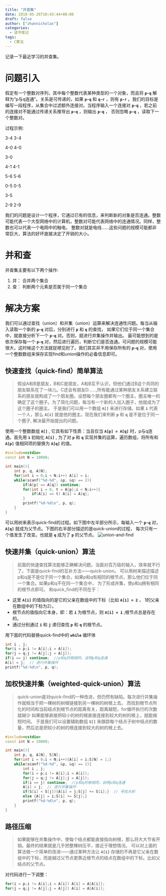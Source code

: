 ```yaml
---
title: "并查集"
date: 2018-05-26T10:43:44+08:00
draft: false
author: ["zhannicholas"]
categories:
  - 读书笔记
tags:
  - C算法
---
```


记录一下最近学习的并查集。

# 问题引入

假定有一个整数对序列，其中每个整数代表某种类型的一个对象，而且将 **`p-q`** 解释为“p与q连通”。关系是可传递的，如果 **`p-q`** 和 **`q-r`** ，则有
 **`p-r`** 。我们的目标是编写一段程序，从集合中过滤额外连接对。当程序输入一个连接对 **`p-q`** ，若之前的连接对不能通过传递关系推导出 **`p-q`** ，则输出
 **`p-q`** ， 否则忽略 **`p-q`** ，读取下一个整数对。

过程示例:

3-4    3-4

4-0    4-0

3-0

4-1    4-1

5-6    5-6

0-5    0-5

3-5

2-9    2-9

我们的问题是设计一个程序，它通过已有的信息，来判断新的对象是否连通。整数可能代表一个大型网络中的计算机，整数对可能代表网络中的连通情况。同样，整数也可以代表一个电网中的触电， 整数对就是电线……这些问题的规模可能都非常巨大，算法的好坏直接决定了开销的大小。

# 并和查

并查集主要有以下两个操作:

 1. 并： 合并两个集合
 2. 查： 判断两个元素是否属于同一个集合

# 解决方案

我们可以通过查找（union）和并集（union）运算来解决连通性问题。每当从输入读取一个新的 **`p-q`** 对后，分别进行 **`p`** 和 **`q`** 的查找， 如果它们位于同一个集合中，就直接分析下一个 **`p-q`** 对。否则，就进行并集操作并输出。
最可能想到的是依次保存每一个 **`p-q`** 对，然后进行遍历，判断它们是否连通。可问题的规模可能很大，这时候这个方法就捉襟见肘了。我们其实并不用保存所有的  **`p-q`** 对，使用一个整数数组来保存实现find和union操作的必备信息即可。

## 快速查找（quick-find）简单算法

> 假设A和B是朋友，B和C是朋友，A和B互不认识，但他们通过B这个共同的朋友联系在了一块儿。C还会有朋友D……,所有能通过某种朋友关系建立联系的朋友就构成了一个朋友圈。设想每个朋友圈都有一个圈主，圈主唯一的确定了这个圈子。为了简化问题，每当有一个新的人加入圈子，他就成为了这个圈子的圈主。
于是我们可以用一个数组 **`A[]`** 来进行存储。如果 **`i`** 代表一个人，那么 **`A[i]`** 就是他的圈主。现在我们来判断 **`p`** 和 **`q`** 是不是位于同一个圈子, 解决最开始提出的问题。

使用一个整数数组 **`A[]`** , 它具有如下性质：当且仅当 **`A[p] = A[q]`** 时，p与q连通。首先用 **`i`** 初始化 **`A[i]`** , 为了对 **`p`** 和 **`q`** 实现并集的运算，遍历数组，将所有和 **`A[p]`** 值相同项的替换为 **`A[q]`** 的值。

```C++
#include<cstdio>
const int N = 10000;

int main(){
    int p, q, A[N];
    for(int i = 0;i < N;i++) A[i] = i;
    while(scanf("%d-%d", &p, &q) == 2){
        if(A[p] == A[q]) continue;
        for(int i = 0, t = A[p];i < N;i++){
            if(A[i] == t) A[i] = A[q];
        }
        printf("%d-%d\n", p, q);
    }
}
```

可以用树来表示quick-find的过程。如下图中左半部分所示，每输入一个 **`p-q`** 对， **`A[q]`** 就成为父节点。下图的右半部分描述的是quick-union的过程， 每次只有一个值发生了改变。也就是 **`q`** 成为了 **`p`** 的父节点。
![union-and-find](/images/algorithms_in_c/union-and-find.jpg)

## 快速并集（quick-union）算法

> 前面的快速查找算法能够正确解决问题，当面对百万级的输入，效率就不行了。下面是quick-find的互补方法——quick-union。
可以用树来描述描述p和q是不是位于同一个集合，如果p和q有相同的根节点，那么他们位于同一个集合。如果p和q不在同一个集合中，
为了形成并集，使p和q拥有相同的根节点即可。
> 和quick_find的不同在于：
* 这里 **`A[i]`** 的值指向的是它的父亲在数组中的下标（比如 **`A[1] = 2`** ， 1的父亲在数组中的下标为2）。
* 根节点的值指向它本身，即：若 **`i`** 为根节点，则 **`A[i] = i`** ;根节点总是存在的。
* 通过分别通过 **`i`** 和 **`j`** 递归查找 **`p`** 和 **`q`** 的根节点。

用下面的代码替换quick-find中的 **`while`** 循环体

```C++
int i , j;
for(i = p;i != A[i];i = A[i]);
for(j = q;j != A[j];j = A[j]);
if(i == j) continue;  //p和q的根相同，说明p和q连通
A[i] = j;  // 进行并集操作
printf("%d-%d\n", p, q);
```

## 加权快速并集（weighted-quick-union）算法

> quick-union是对quick-find的一种改进，但仍然有缺陷。每次进行并集操作就相当于把一棵树的树根链接到另一棵树的树根上去。
而找到根节点所化的时间和当前结点到根节点的距离有关，距离越短，for循环执行的次数就越少
如果能够直接把较小的树的根直接连接到较大的树的根上，就能缩短时间。
于是我们可以设置辅助数组 **`S[]`** 来跟踪每个结点子树中结点的数量，然后总是把较小的树的根连接到较大的树的根上去。

```C++
#include<cstdio>
const int N = 10000;

int main(){
    int p, q, A[N], S[N];
    for(int i = 0;i < N;i++){A[i] = i;S[N] = 1;}
    while(scanf("%d-%d", &p, &q) == 2){
        int i , j;
        for(i = p;i != A[i];i = A[i]);
        for(j = q;j != A[j];j = A[j]);
        if(i == j) continue;  //p和q的根相同，说明p和q连通
        A[i] = j;  // 进行并集操作
        if(S[i] < S[j]){A[i] = j;S[j] += S[i];}  // 寻找大树
        else {A[j] = i;S[i] += S[j];}
        printf("%d-%d\n", p, q);
    }
}
```

## 路径压缩

> 如果能够在并集操作中，使每个结点都能直接指向树根，那么将大大节省开销。最终的结果就是几乎把整棵树压平，接近于理想情况。
可以对上面的算法做一个简单的改进——通过某种方法让 **`A[i]`** 存储的不再是它父亲在数组中的下标，而是越过父节点更靠近根节点的结点在数组中的下标。比如父结点的父节点。

对代码进行一下调整：

```C++
for(i = p;i != A[i];i = A[i]) A[i] = A[A[i]];
for(j = q;j != A[j];j = A[j]) A[i] = A[A[i]];
```
